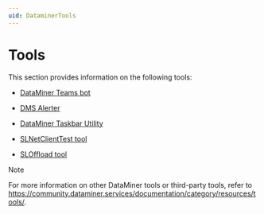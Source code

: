 ```yaml
---
uid: DataminerTools
---
```


# Tools

This section provides information on the following tools:

- [DataMiner Teams bot](xref:DataMiner_Teams_bot)

- [DMS Alerter](xref:DMS_Alerter)

- [DataMiner Taskbar Utility](xref:DataMiner_Taskbar_Utility)

- [SLNetClientTest tool](xref:SLNetClientTest_tool)

- [SLOffload tool](xref:SLOffload_tool)

> [!NOTE]
> For more information on other DataMiner tools or third-party tools, refer to <https://community.dataminer.services/documentation/category/resources/tools/>.
>
